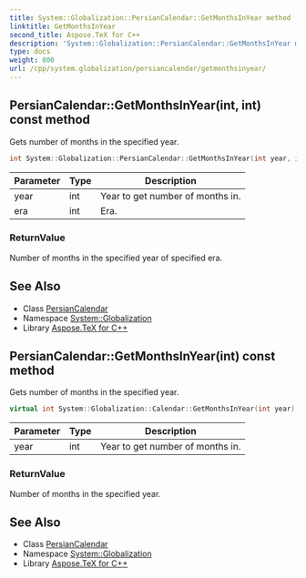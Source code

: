 ```yaml
---
title: System::Globalization::PersianCalendar::GetMonthsInYear method
linktitle: GetMonthsInYear
second_title: Aspose.TeX for C++
description: 'System::Globalization::PersianCalendar::GetMonthsInYear method. Gets number of months in the specified year in C++.'
type: docs
weight: 800
url: /cpp/system.globalization/persiancalendar/getmonthsinyear/
---
```

## PersianCalendar::GetMonthsInYear(int, int) const method


Gets number of months in the specified year.

```cpp
int System::Globalization::PersianCalendar::GetMonthsInYear(int year, int era) const override
```


| Parameter | Type | Description |
| --- | --- | --- |
| year | int | Year to get number of months in. |
| era | int | Era. |

### ReturnValue

Number of months in the specified year of specified era.

## See Also

* Class [PersianCalendar](../)
* Namespace [System::Globalization](../../)
* Library [Aspose.TeX for C++](../../../)
## PersianCalendar::GetMonthsInYear(int) const method


Gets number of months in the specified year.

```cpp
virtual int System::Globalization::Calendar::GetMonthsInYear(int year) const
```


| Parameter | Type | Description |
| --- | --- | --- |
| year | int | Year to get number of months in. |

### ReturnValue

Number of months in the specified year.

## See Also

* Class [PersianCalendar](../)
* Namespace [System::Globalization](../../)
* Library [Aspose.TeX for C++](../../../)
